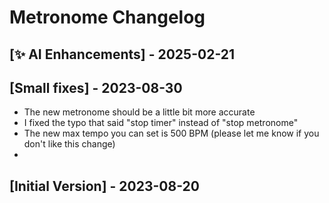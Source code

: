 # Metronome Changelog

## [✨ AI Enhancements] - 2025-02-21

## [Small fixes] - 2023-08-30
- The new metronome should be a little bit more accurate
- I fixed the typo that said "stop timer" instead of "stop metronome"
- The new max tempo you can set is 500 BPM (please let me know if you don't like this change)
-
## [Initial Version] - 2023-08-20
